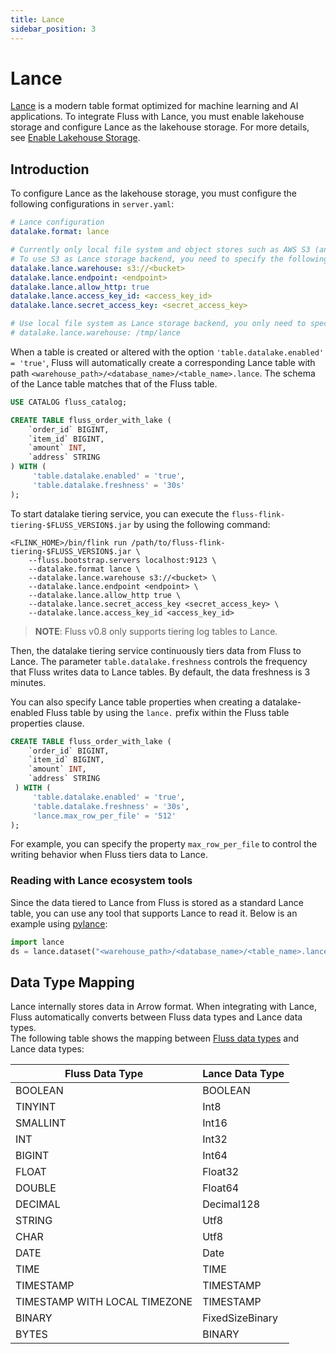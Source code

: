 ```yaml
---
title: Lance
sidebar_position: 3
---
```


# Lance

[Lance](https://lancedb.github.io/lance/) is a modern table format optimized for machine learning and AI applications. 
To integrate Fluss with Lance, you must enable lakehouse storage and configure Lance as the lakehouse storage. For more details, see [Enable Lakehouse Storage](maintenance/tiered-storage/lakehouse-storage.md#enable-lakehouse-storage).

## Introduction

To configure Lance as the lakehouse storage, you must configure the following configurations in `server.yaml`:
```yaml
# Lance configuration
datalake.format: lance

# Currently only local file system and object stores such as AWS S3 (and compatible stores) are supported as storage backends for Lance
# To use S3 as Lance storage backend, you need to specify the following properties
datalake.lance.warehouse: s3://<bucket>
datalake.lance.endpoint: <endpoint>
datalake.lance.allow_http: true
datalake.lance.access_key_id: <access_key_id>
datalake.lance.secret_access_key: <secret_access_key>

# Use local file system as Lance storage backend, you only need to specify the following property
# datalake.lance.warehouse: /tmp/lance
```

When a table is created or altered with the option `'table.datalake.enabled' = 'true'`, Fluss will automatically create a corresponding Lance table with path `<warehouse_path>/<database_name>/<table_name>.lance`.
The schema of the Lance table matches that of the Fluss table.

```sql title="Flink SQL"
USE CATALOG fluss_catalog;

CREATE TABLE fluss_order_with_lake (
    `order_id` BIGINT,
    `item_id` BIGINT,
    `amount` INT,
    `address` STRING
) WITH (
     'table.datalake.enabled' = 'true',
     'table.datalake.freshness' = '30s'
);
```

To start datalake tiering service, you can execute the `fluss-flink-tiering-$FLUSS_VERSION$.jar` by using the following command:
```shell
<FLINK_HOME>/bin/flink run /path/to/fluss-flink-tiering-$FLUSS_VERSION$.jar \
    --fluss.bootstrap.servers localhost:9123 \
    --datalake.format lance \
    --datalake.lance.warehouse s3://<bucket> \
    --datalake.lance.endpoint <endpoint> \
    --datalake.lance.allow_http true \
    --datalake.lance.secret_access_key <secret_access_key> \
    --datalake.lance.access_key_id <access_key_id>
```

> **NOTE**: Fluss v0.8 only supports tiering log tables to Lance.

Then, the datalake tiering service continuously tiers data from Fluss to Lance. The parameter `table.datalake.freshness` controls the frequency that Fluss writes data to Lance tables. By default, the data freshness is 3 minutes.

You can also specify Lance table properties when creating a datalake-enabled Fluss table by using the `lance.` prefix within the Fluss table properties clause.

```sql title="Flink SQL"
CREATE TABLE fluss_order_with_lake (
    `order_id` BIGINT,
    `item_id` BIGINT,
    `amount` INT,
    `address` STRING
 ) WITH (
     'table.datalake.enabled' = 'true',
     'table.datalake.freshness' = '30s',
     'lance.max_row_per_file' = '512'
);
```

For example, you can specify the property `max_row_per_file` to control the writing behavior when Fluss tiers data to Lance.

### Reading with Lance ecosystem tools

Since the data tiered to Lance from Fluss is stored as a standard Lance table, you can use any tool that supports Lance to read it. Below is an example using [pylance](https://pypi.org/project/pylance/):

```python title="Lance Python"
import lance
ds = lance.dataset("<warehouse_path>/<database_name>/<table_name>.lance")
```

## Data Type Mapping

Lance internally stores data in Arrow format.
When integrating with Lance, Fluss automatically converts between Fluss data types and Lance data types.  
The following table shows the mapping between [Fluss data types](table-design/data-types.md) and Lance data types:

| Fluss Data Type               | Lance Data Type |
|-------------------------------|-----------------|
| BOOLEAN                       | BOOLEAN         |
| TINYINT                       | Int8            |
| SMALLINT                      | Int16           |
| INT                           | Int32           |
| BIGINT                        | Int64           |
| FLOAT                         | Float32         |
| DOUBLE                        | Float64         |
| DECIMAL                       | Decimal128      |
| STRING                        | Utf8            |
| CHAR                          | Utf8            |
| DATE                          | Date            |
| TIME                          | TIME            |
| TIMESTAMP                     | TIMESTAMP       |
| TIMESTAMP WITH LOCAL TIMEZONE | TIMESTAMP       |
| BINARY                        | FixedSizeBinary |
| BYTES                         | BINARY          |